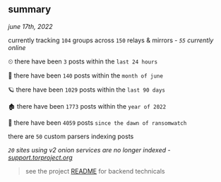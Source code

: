 
## summary
_june 17th, 2022_

currently tracking `104` groups across `150` relays & mirrors - _`55` currently online_

⏲ there have been `3` posts within the `last 24 hours`

🦈 there have been `140` posts within the `month of june`

🪐 there have been `1029` posts within the `last 90 days`

🏚 there have been `1773` posts within the `year of 2022`

🦕 there have been `4059` posts `since the dawn of ransomwatch`

there are `50` custom parsers indexing posts

_`20` sites using v2 onion services are no longer indexed - [support.torproject.org](https://support.torproject.org/onionservices/v2-deprecation/)_

> see the project [README](https://github.com/joshhighet/ransomwatch#ransomwatch--) for backend technicals
